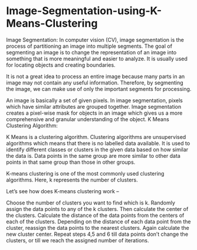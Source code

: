 # Image-Segmentation-using-K-Means-Clustering
Image Segmentation: In computer vision (CV), image segmentation is the process of partitioning an image into multiple segments. The goal of segmenting an image is to change the representation of an image into something that is more meaningful and easier to analyze. It is usually used for locating objects and creating boundaries. 

It is not a great idea to process an entire image because many parts in an image may not contain any useful information. Therefore, by segmenting the image, we can make use of only the important segments for processing. 

An image is basically a set of given pixels. In image segmentation, pixels which have similar attributes are grouped together. Image segmentation creates a pixel-wise mask for objects in an image which gives us a more comprehensive and granular understanding of the object.
K Means Clustering Algorithm:

K Means is a clustering algorithm. Clustering algorithms are unsupervised algorithms which means that there is no labelled data available. It is used to identify different classes or clusters in the given data based on how similar the data is. Data points in the same group are more similar to other data points in that same group than those in other groups. 

K-means clustering is one of the most commonly used clustering algorithms. Here, k represents the number of clusters.

Let’s see how does K-means clustering work –

Choose the number of clusters you want to find which is k.
Randomly assign the data points to any of the k clusters.
Then calculate the center of the clusters.
Calculate the distance of the data points from the centers of each of the clusters.
Depending on the distance of each data point from the cluster, reassign the data points to the nearest clusters.
Again calculate the new cluster center.
Repeat steps 4,5 and 6 till data points don’t change the clusters, or till we reach the assigned number of iterations.
